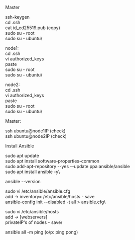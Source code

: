 Master

ssh-keygen\
cd .ssh\
cat id_ed25519.pub (copy)\
sudo su - root\
sudo su - ubuntu\

node1:\
cd .ssh\
vi authorized_keys\
paste\
sudo su - root\
sudo su - ubuntu\

node2:\
cd .ssh\
vi authorized_keys\
paste\
sudo su - root\
sudo su - ubuntu\

Master:

ssh ubuntu@node1IP (check)\
ssh ubuntu@node2IP (check)

Install Ansible

sudo apt update\
sudo apt install software-properties-common\
sudo add-apt-repository --yes --update ppa:ansible/ansible\
sudo apt install ansible -y\

ansible --version

sudo vi /etc/ansible/ansible.cfg\
add -> inventory= /etc/ansible/hosts - save\
ansible-config init --disabled -t all > ansible.cfg\

sudo vi /etc/ansible/hosts\
add -> [webservers]\
privateIP's of nodes - save\

ansible all -m ping (o/p: ping pong)








